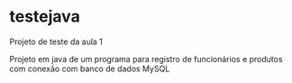 # testejava

Projeto de teste da aula 1

Projeto em java de um programa para registro de funcionários e produtos com conexão com banco de dados MySQL 
